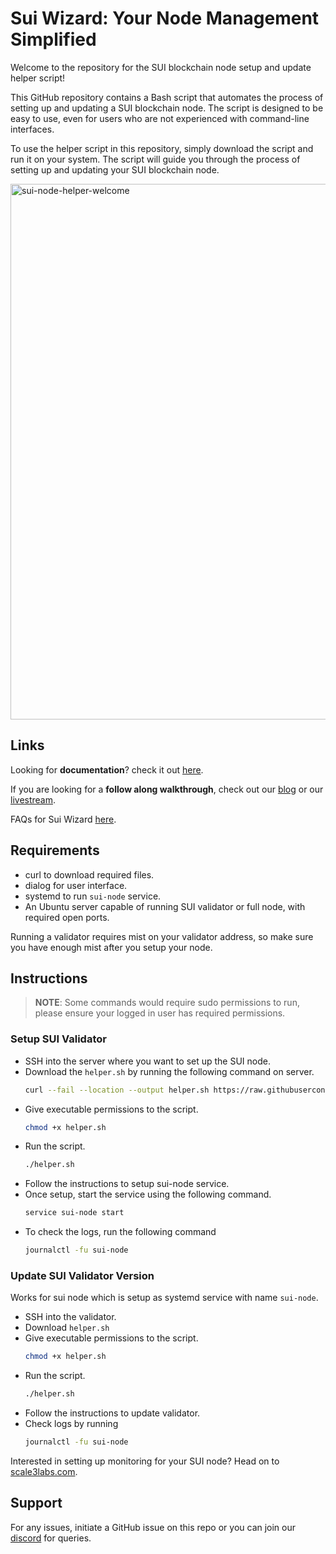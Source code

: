 # Sui Wizard: Your Node Management Simplified

Welcome to the repository for the SUI blockchain node setup and update helper script!

This GitHub repository contains a Bash script that automates the process of setting up and updating a SUI blockchain node. The script is designed to be easy to use, even for users who are not experienced with command-line interfaces.

To use the helper script in this repository, simply download the script and run it on your system. The script will guide you through the process of setting up and updating your SUI blockchain node.

<img width="857" alt="sui-node-helper-welcome" src="https://github.com/DSdatsme/sui-node-helper/assets/23118559/f07bac2e-4e0c-4eeb-9bc0-e9dd99ae66c0">

## Links

Looking for **documentation**? check it out [here](https://scale3labs.com/docs/node-setup/sui-wizard/sui-wizard-introduction).

If you are looking for a **follow along walkthrough**, check out our [blog](https://medium.com/@scale3/sui-wizard-node-management-simplified-b6a7395745e5) or our [livestream](https://www.youtube.com/live/aRDV1Rx_vaQ).

FAQs for Sui Wizard [here](https://scale3labs.com/docs/node-setup/sui-wizard/sui-node-helper-faqs).

## Requirements

- curl to download required files.
- dialog for user interface.
- systemd to run `sui-node` service.
- An Ubuntu server capable of running SUI validator or full node, with required open ports.

Running a validator requires mist on your validator address, so make sure you have enough mist after you setup your node.

## Instructions

> **NOTE**: Some commands would require sudo permissions to run, please ensure your logged in user has required permissions.

### Setup SUI Validator

- SSH into the server where you want to set up the SUI node.
- Download the `helper.sh` by running the following command on server.
  ```bash
  curl --fail --location --output helper.sh https://raw.githubusercontent.com/Scale3-Labs/sui-node-helper/master/helper.sh
  ```
- Give executable permissions to the script.
  ```bash
  chmod +x helper.sh
  ```
- Run the script.
  ```bash
  ./helper.sh
  ```
- Follow the instructions to setup sui-node service.
- Once setup, start the service using the following command.
  ```bash
  service sui-node start
  ```
- To check the logs, run the following command
  ```bash
  journalctl -fu sui-node
  ```

### Update SUI Validator Version

Works for sui node which is setup as systemd service with name `sui-node`.

- SSH into the validator.
- Download `helper.sh`
- Give executable permissions to the script.
  ```bash
  chmod +x helper.sh
  ```
- Run the script.
  ```bash
  ./helper.sh
  ```
- Follow the instructions to update validator.
- Check logs by running
  ```bash
  journalctl -fu sui-node
  ```

Interested in setting up monitoring for your SUI node? Head on to [scale3labs.com](https://www.scale3labs.com/#autopilot).

## Support

For any issues, initiate a GitHub issue on this repo or you can join our [discord](https://discord.gg/h74CkNv4h9) for queries.
